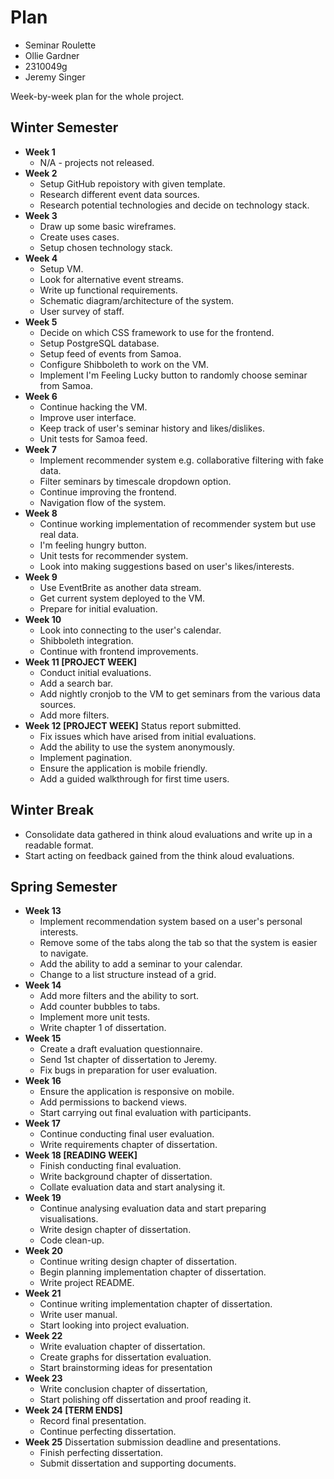 # Plan

- Seminar Roulette
- Ollie Gardner
- 2310049g
- Jeremy Singer

Week-by-week plan for the whole project.

## Winter Semester

- **Week 1**
  - N/A - projects not released.
- **Week 2**
  - Setup GitHub repoistory with given template.
  - Research different event data sources.
  - Research potential technologies and decide on technology stack.
- **Week 3**
  - Draw up some basic wireframes.
  - Create uses cases.
  - Setup chosen technology stack.
- **Week 4**
  - Setup VM.
  - Look for alternative event streams.
  - Write up functional requirements.
  - Schematic diagram/architecture of the system.
  - User survey of staff.
- **Week 5**
  - Decide on which CSS framework to use for the frontend.
  - Setup PostgreSQL database.
  - Setup feed of events from Samoa.
  - Configure Shibboleth to work on the VM.
  - Implement I'm Feeling Lucky button to randomly choose seminar from Samoa.
- **Week 6**
  - Continue hacking the VM.
  - Improve user interface.
  - Keep track of user's seminar history and likes/dislikes.
  - Unit tests for Samoa feed.
- **Week 7**
  - Implement recommender system e.g. collaborative filtering with fake data.
  - Filter seminars by timescale dropdown option.
  - Continue improving the frontend.
  - Navigation flow of the system.
- **Week 8**
  - Continue working implementation of recommender system but use real data.
  - I'm feeling hungry button.
  - Unit tests for recommender system.
  - Look into making suggestions based on user's likes/interests.
- **Week 9**
  - Use EventBrite as another data stream.
  - Get current system deployed to the VM.
  - Prepare for initial evaluation.
- **Week 10**
  - Look into connecting to the user's calendar.
  - Shibboleth integration.
  - Continue with frontend improvements.
- **Week 11 [PROJECT WEEK]**
  - Conduct initial evaluations.
  - Add a search bar.
  - Add nightly cronjob to the VM to get seminars from the various data sources.
  - Add more filters.
- **Week 12 [PROJECT WEEK]** Status report submitted.
  - Fix issues which have arised from initial evaluations.
  - Add the ability to use the system anonymously.
  - Implement pagination.
  - Ensure the application is mobile friendly.
  - Add a guided walkthrough for first time users.

## Winter Break

- Consolidate data gathered in think aloud evaluations and write up in a readable format.
- Start acting on feedback gained from the think aloud evaluations.

## Spring Semester

- **Week 13**
  - Implement recommendation system based on a user's personal interests.
  - Remove some of the tabs along the tab so that the system is easier to navigate.
  - Add the ability to add a seminar to your calendar.
  - Change to a list structure instead of a grid.
- **Week 14**
  - Add more filters and the ability to sort.
  - Add counter bubbles to tabs.
  - Implement more unit tests.
  - Write chapter 1 of dissertation.
- **Week 15**
  - Create a draft evaluation questionnaire.
  - Send 1st chapter of dissertation to Jeremy.
  - Fix bugs in preparation for user evaluation.
- **Week 16**
  - Ensure the application is responsive on mobile.
  - Add permissions to backend views.
  - Start carrying out final evaluation with participants.
- **Week 17**
  - Continue conducting final user evaluation.
  - Write requirements chapter of dissertation.
- **Week 18 [READING WEEK]**
  - Finish conducting final evaluation.
  - Write background chapter of dissertation.
  - Collate evaluation data and start analysing it.
- **Week 19**
  - Continue analysing evaluation data and start preparing visualisations.
  - Write design chapter of dissertation.
  - Code clean-up.
- **Week 20**
  - Continue writing design chapter of dissertation.
  - Begin planning implementation chapter of dissertation.
  - Write project README.
- **Week 21**
  - Continue writing implementation chapter of dissertation.
  - Write user manual.
  - Start looking into project evaluation.
- **Week 22**
  - Write evaluation chapter of dissertation.
  - Create graphs for dissertation evaluation.
  - Start brainstorming ideas for presentation
- **Week 23**
  - Write conclusion chapter of dissertation,
  - Start polishing off dissertation and proof reading it.
- **Week 24 [TERM ENDS]**
  - Record final presentation.
  - Continue perfecting dissertation.
- **Week 25** Dissertation submission deadline and presentations.
  - Finish perfecting dissertation.
  - Submit dissertation and supporting documents.
